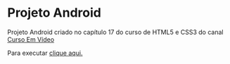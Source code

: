 # Projeto Android
Projeto Android criado no capítulo 17 do curso de HTML5 e CSS3 do canal <a href = "https://www.youtube.com/channel/UCrWvhVmt0Qac3HgsjQK62FQ" hreflang = "pt-br" target = "_black" rel = "external" >Curso Em Vídeo</a>      

Para executar [clique aqui.](https://debor4h.github.io/projeto-android/android.html)
